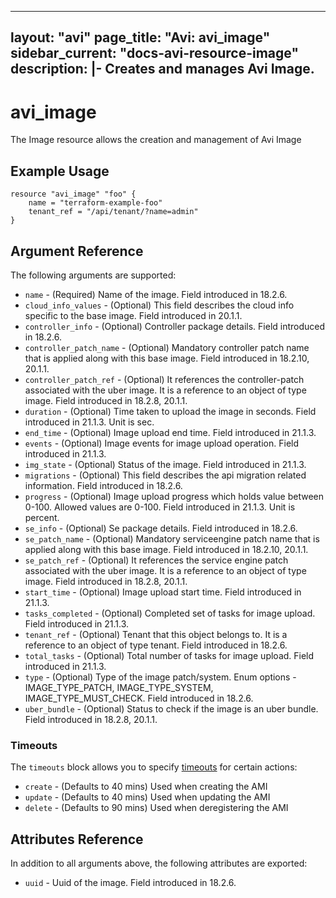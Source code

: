 <!--
    Copyright 2021 VMware, Inc.
    SPDX-License-Identifier: Mozilla Public License 2.0
-->
---
layout: "avi"
page_title: "Avi: avi_image"
sidebar_current: "docs-avi-resource-image"
description: |-
  Creates and manages Avi Image.
---

# avi_image

The Image resource allows the creation and management of Avi Image

## Example Usage

```hcl
resource "avi_image" "foo" {
    name = "terraform-example-foo"
    tenant_ref = "/api/tenant/?name=admin"
}
```

## Argument Reference

The following arguments are supported:

* `name` - (Required) Name of the image. Field introduced in 18.2.6.
* `cloud_info_values` - (Optional) This field describes the cloud info specific to the base image. Field introduced in 20.1.1.
* `controller_info` - (Optional) Controller package details. Field introduced in 18.2.6.
* `controller_patch_name` - (Optional) Mandatory controller patch name that is applied along with this base image. Field introduced in 18.2.10, 20.1.1.
* `controller_patch_ref` - (Optional) It references the controller-patch associated with the uber image. It is a reference to an object of type image. Field introduced in 18.2.8, 20.1.1.
* `duration` - (Optional) Time taken to upload the image in seconds. Field introduced in 21.1.3. Unit is sec.
* `end_time` - (Optional) Image upload end time. Field introduced in 21.1.3.
* `events` - (Optional) Image events for image upload operation. Field introduced in 21.1.3.
* `img_state` - (Optional) Status of the image. Field introduced in 21.1.3.
* `migrations` - (Optional) This field describes the api migration related information. Field introduced in 18.2.6.
* `progress` - (Optional) Image upload progress which holds value between 0-100. Allowed values are 0-100. Field introduced in 21.1.3. Unit is percent.
* `se_info` - (Optional) Se package details. Field introduced in 18.2.6.
* `se_patch_name` - (Optional) Mandatory serviceengine patch name that is applied along with this base image. Field introduced in 18.2.10, 20.1.1.
* `se_patch_ref` - (Optional) It references the service engine patch associated with the uber image. It is a reference to an object of type image. Field introduced in 18.2.8, 20.1.1.
* `start_time` - (Optional) Image upload start time. Field introduced in 21.1.3.
* `tasks_completed` - (Optional) Completed set of tasks for image upload. Field introduced in 21.1.3.
* `tenant_ref` - (Optional) Tenant that this object belongs to. It is a reference to an object of type tenant. Field introduced in 18.2.6.
* `total_tasks` - (Optional) Total number of tasks for image upload. Field introduced in 21.1.3.
* `type` - (Optional) Type of the image patch/system. Enum options - IMAGE_TYPE_PATCH, IMAGE_TYPE_SYSTEM, IMAGE_TYPE_MUST_CHECK. Field introduced in 18.2.6.
* `uber_bundle` - (Optional) Status to check if the image is an uber bundle. Field introduced in 18.2.8, 20.1.1.


### Timeouts

The `timeouts` block allows you to specify [timeouts](https://www.terraform.io/docs/configuration/resources.html#timeouts) for certain actions:

* `create` - (Defaults to 40 mins) Used when creating the AMI
* `update` - (Defaults to 40 mins) Used when updating the AMI
* `delete` - (Defaults to 90 mins) Used when deregistering the AMI

## Attributes Reference

In addition to all arguments above, the following attributes are exported:

* `uuid` -  Uuid of the image. Field introduced in 18.2.6.

